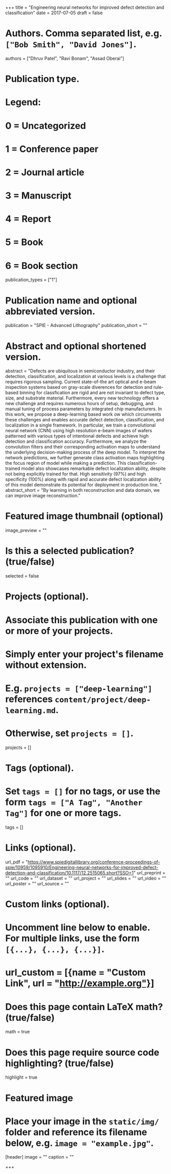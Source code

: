 +++
title = "Engineering neural networks for improved defect detection and classification"
date = 2017-07-05
draft = false

# Authors. Comma separated list, e.g. `["Bob Smith", "David Jones"]`.
authors = ["Dhruv Patel", "Ravi Bonam", "Assad Oberai"]

# Publication type.
# Legend:
# 0 = Uncategorized
# 1 = Conference paper
# 2 = Journal article
# 3 = Manuscript
# 4 = Report
# 5 = Book
# 6 = Book section
publication_types = ["1"]

# Publication name and optional abbreviated version.
publication = "SPIE - Advanced Lithography"
publication_short = ""

# Abstract and optional shortened version.
abstract = "Defects are ubiquitous in semiconductor industry, and their detection, classification, and localization at various levels is a challenge that requires rigorous sampling. Current state-of-the art optical and e-beam inspection systems based on gray-scale diverences for detection and rule-based binning for classfication are rigid and are not invariant to defect type, size, and substrate material. Furthermore, every new technology offers a new challenge and requires numerous hours of setup, debugging, and manual tuning of process parameters by integrated chip manufacturers. In this work, we propose a deep-learning based work ow which circumvents these challenges and enables accurate defect detection, classification, and localization in a single framework. In particular, we train a convolutional neural network (CNN) using high resolution e-beam images of wafers patterned with various types of intentional defects and achieve high detection and classification accuracy. Furthermore, we analyze the convolution filters and their corresponding activation maps to understand the underlying decision-making process of the deep model. To interpret the network predictions, we further generate class activation maps highlighting the focus region of model while making a prediction. This classification-trained model also showcases remarkable defect localization ability, despite not being explicitly trained for that. High sensitivity (97%) and high specificity (100%) along with rapid and accurate defect localization ability of this model demonstrate its potential for deployment in production line. "
abstract_short = "By learning in both reconstruction and data domain, we can improve image reconstruction."

# Featured image thumbnail (optional)
image_preview = ""

# Is this a selected publication? (true/false)
selected = false

# Projects (optional).
#   Associate this publication with one or more of your projects.
#   Simply enter your project's filename without extension.
#   E.g. `projects = ["deep-learning"]` references `content/project/deep-learning.md`.
#   Otherwise, set `projects = []`.
projects = []

# Tags (optional).
#   Set `tags = []` for no tags, or use the form `tags = ["A Tag", "Another Tag"]` for one or more tags.
tags = []

# Links (optional).
url_pdf = "https://www.spiedigitallibrary.org/conference-proceedings-of-spie/10959/1095910/Engineering-neural-networks-for-improved-defect-detection-and-classification/10.1117/12.2515065.short?SSO=1"
url_preprint = ""
url_code = ""
url_dataset = ""
url_project = ""
url_slides = ""
url_video = ""
url_poster = ""
url_source = ""

# Custom links (optional).
#   Uncomment line below to enable. For multiple links, use the form `[{...}, {...}, {...}]`.
# url_custom = [{name = "Custom Link", url = "http://example.org"}]

# Does this page contain LaTeX math? (true/false)
math = true

# Does this page require source code highlighting? (true/false)
highlight = true

# Featured image
# Place your image in the `static/img/` folder and reference its filename below, e.g. `image = "example.jpg"`.
[header]
image = ""
caption = ""

+++
